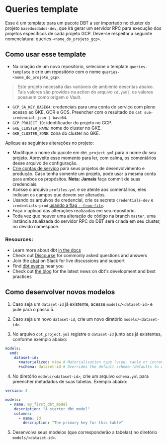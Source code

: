 # Queries template

Esse é um template para um pacote DBT a ser importado no cluster do projeto `basedosdados-dev`, que irá gerar um servidor RPC para execução dos projetos específicos de cada projeto GCP. Deve-se respeitar a seguinte nomenclatura: queries-`<nome_do_projeto_gcp>`.

## Como usar esse template

- Na criação de um novo repositório, selecione o template `queries-template` e crie um repositório com o nome `queries-<nome_do_projeto_gcp>`.

> Este projeto necessita das variáveis de ambiente descritas abaixo. Tais valores são providos na action do arquivo `cd.yaml`, os valores possuem como origem o Vault.

  - `GCP_SA_KEY_BASE64`: credenciais para uma conta de serviço com pleno acesso ao GKE, GCR e GCS. Preencher com o resultado de `cat sua-credencial.json | base64`.
  - `GCP_PROJECT_ID`: identificador do projeto no GCP.
  - `GKE_CLUSTER_NAME`: nome do cluster no GKE.
  - `GKE_CLUSTER_ZONE`: zona do cluster no GKE.

Aplique as seguintes alterações no projeto:

- Modifique o nome do pacote em `dbt_project.yml` para o nome do seu projeto. Aproveite esse momento para ler, com calma, os comentários desse arquivo de configuração.
- [Crie contas de serviço](https://cloud.google.com/iam/docs/creating-managing-service-account-keys) para seus projetos de desenvolvimento e produção. Caso tenha somente um projeto, pode usar a mesma conta para ambos os propósitos. **Nota:** **Jamais** faça commit de suas credenciais.
- Acesse o arquivo `profiles.yml` e se atente aos comentários, eles indicam os campos que devem ser alterados.
- Usando os arquivos de credencial, crie os secrets `credentials-dev` e `credentials-prod` [usando a flag `--from-file`](https://cloud.google.com/kubernetes-engine/docs/concepts/secret#creating_secrets_from_files).
- Faça o upload das alterações realizadas em seu repositório.
- Toda vez que houver uma alteração de código na branch `master`, uma instância atualizada do servidor RPC do DBT será criada em seu cluster, no devido namespace.

### Resources:

- Learn more about dbt [in the docs](https://docs.getdbt.com/docs/introduction)
- Check out [Discourse](https://discourse.getdbt.com/) for commonly asked questions and answers
- Join the [chat](https://community.getdbt.com/) on Slack for live discussions and support
- Find [dbt events](https://events.getdbt.com) near you
- Check out [the blog](https://blog.getdbt.com/) for the latest news on dbt's development and best practices

## Como desenvolver novos modelos

1. Caso seja um `dataset-id` já existente, acesse `models/<dataset-id>` e pule para o passo 5.

2. Caso seja um novo `dataset-id`, crie um novo diretório `models/<dataset-id>`.

3. No arquivo `dbt_project.yml` registre o `dataset-id` junto aos já existentes, conforme exemplo abaixo:

```yaml
models:
  emd:
    dataset-id:
      +materialized: view # Materialization type (view, table or incremental)
      +schema: dataset-id # Overrides the default schema (defaults to what is set on profiles.yml)
```

4. No diretório `models/<dataset-id>`, crie um arquivo `schema.yml` para preencher metadados de suas tabelas. Exemplo abaixo:

```yaml
version: 2

models:
  - name: my_first_dbt_model
    description: "A starter dbt model"
    columns:
      - name: id
        description: "The primary key for this table"
```

5. Desenvolva seus modelos (que corresponderão a tabelas) no diretório `models/<dataset-id>`.
